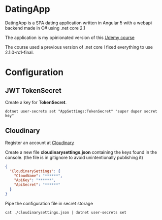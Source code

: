 # DatingApp

DatingApp is a SPA dating application written in Angular 5 with a webapi backend made in C# using .net core 2.1

The application is my opinionated version of this [Udemy course](https://www.udemy.com/build-an-app-with-aspnet-core-and-angular-from-scratch/)

The course used a previous version of .net core I fixed everything to use 2.1.0-rc1-final.

# Configuration

## JWT TokenSecret

Create a key for **TokenSecret**.

```
dotnet user-secrets set "AppSettings:TokenSecret" "super duper secret key"
```

## Cloudinary

Register an account at [Cloudinary](https://cloudinary.com/invites/lpov9zyyucivvxsnalc5/sqiocmogqhvi7zmjbmjs)

Create a new file **cloudinarysettings.json** containing the keys found in the console. (the file is in gitignore to avoid unintentionally publishing it)

```json
{
  "CloudinarySettings": {
    "CloudName": "******",
    "ApiKey": "******",
    "ApiSecret": "******"
  }
}
```

Pipe the configuration file in secret storage

```shell
cat ./cloudinarysettings.json | dotnet user-secrets set
```